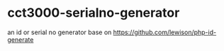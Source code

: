 # cct3000-serialno-generator
an id or serial no generator base on https://github.com/lewison/php-id-generate
